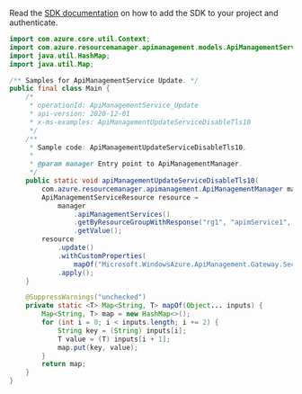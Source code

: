 Read the [SDK documentation](https://github.com/Azure/azure-sdk-for-java/blob/azure-resourcemanager-apimanagement_1.0.0-beta.2/sdk/apimanagement/azure-resourcemanager-apimanagement/README.md) on how to add the SDK to your project and authenticate.

```java
import com.azure.core.util.Context;
import com.azure.resourcemanager.apimanagement.models.ApiManagementServiceResource;
import java.util.HashMap;
import java.util.Map;

/** Samples for ApiManagementService Update. */
public final class Main {
    /*
     * operationId: ApiManagementService_Update
     * api-version: 2020-12-01
     * x-ms-examples: ApiManagementUpdateServiceDisableTls10
     */
    /**
     * Sample code: ApiManagementUpdateServiceDisableTls10.
     *
     * @param manager Entry point to ApiManagementManager.
     */
    public static void apiManagementUpdateServiceDisableTls10(
        com.azure.resourcemanager.apimanagement.ApiManagementManager manager) {
        ApiManagementServiceResource resource =
            manager
                .apiManagementServices()
                .getByResourceGroupWithResponse("rg1", "apimService1", Context.NONE)
                .getValue();
        resource
            .update()
            .withCustomProperties(
                mapOf("Microsoft.WindowsAzure.ApiManagement.Gateway.Security.Protocols.Tls10", "false"))
            .apply();
    }

    @SuppressWarnings("unchecked")
    private static <T> Map<String, T> mapOf(Object... inputs) {
        Map<String, T> map = new HashMap<>();
        for (int i = 0; i < inputs.length; i += 2) {
            String key = (String) inputs[i];
            T value = (T) inputs[i + 1];
            map.put(key, value);
        }
        return map;
    }
}
```
